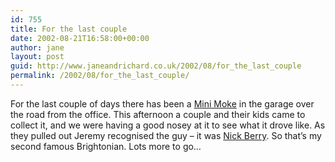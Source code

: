 ```yaml
---
id: 755
title: For the last couple
date: 2002-08-21T16:58:00+00:00
author: jane
layout: post
guid: http://www.janeandrichard.co.uk/2002/08/for_the_last_couple
permalink: /2002/08/for_the_last_couple/
---
```

For the last couple of days there has been a [Mini Moke](http://www.mokeclub.org/) in the garage over the road from the office. This afternoon a couple and their kids came to collect it, and we were having a good nosey at it to see what it drove like. As they pulled out Jeremy recognised the guy &#8211; it was [Nick Berry](http://us.imdb.com/Name?Berry,+Nick+(I)). So that&#8217;s my second famous Brightonian. Lots more to go&#8230;